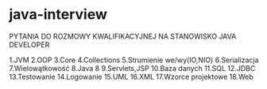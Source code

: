 # java-interview
PYTANIA DO ROZMOWY KWALIFIKACYJNEJ NA STANOWISKO JAVA DEVELOPER

1.JVM
2.OOP
3.Core
4.Collections
5.Strumienie we/wy(IO,NIO)
6.Serializacja
7.Wielowątkowość
8.Java 8
9.Servlets,JSP
10.Baza danych
11.SQL
12.JDBC
13.Testowanie
14.Logowanie
15.UML
16.XML
17.Wzorce projektowe
18.Web